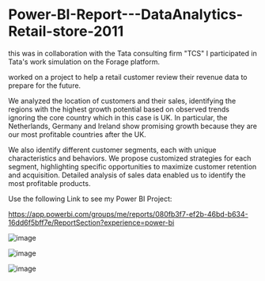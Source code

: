 # Power-BI-Report---DataAnalytics-Retail-store-2011

this was in collaboration with the Tata consulting firm "TCS" I participated in Tata's work simulation on the Forage platform.

worked on a project to help a retail customer review their revenue data to prepare for the future.

We analyzed the location of customers and their sales, identifying the regions with the highest growth potential based on observed trends ignoring the core country which in this case is UK. In particular, the Netherlands, Germany and Ireland show promising growth because they are our most profitable countries after the UK.

We also identify different customer segments, each with unique characteristics and behaviors. We propose customized strategies for each segment, highlighting specific opportunities to maximize customer retention and acquisition. Detailed analysis of sales data enabled us to identify the most profitable products.

Use the following Link to see my Power BI Project:

https://app.powerbi.com/groups/me/reports/080fb3f7-ef2b-46bd-b634-16dd6f5bff7e/ReportSection?experience=power-bi

![image](https://github.com/fernando9926/Power-BI-Report---DataAnalytics-Retail-store-2011/assets/125222476/1cc6e2d3-6de6-4666-86dd-fb1a925525c7)

![image](https://github.com/fernando9926/Power-BI-Report---DataAnalytics-Retail-store-2011/assets/125222476/7b18a940-dead-4a3c-b3f4-50af603274a8)

![image](https://github.com/fernando9926/Power-BI-Report---DataAnalytics-Retail-store-2011/assets/125222476/66bef72e-5c1a-4f35-a9fd-5ffb54dca88c)


